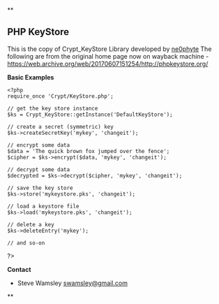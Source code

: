 **

## PHP KeyStore

This is the copy of Crypt_KeyStore Library developed by [ne0phyte](https://web.archive.org/web/20170607151254/http://ne0phyte.com/ "ne0phyte")
The following are from the original home page now on wayback machine - 
https://web.archive.org/web/20170607151254/http://phpkeystore.org/


**Basic Examples**

    <?php
    require_once 'Crypt/KeyStore.php';
    
    // get the key store instance
    $ks = Crypt_KeyStore::getInstance('DefaultKeyStore');

    // create a secret (symmetric) key
    $ks->createSecretKey('mykey', 'changeit');

    // encrypt some data
    $data = 'The quick brown fox jumped over the fence';
    $cipher = $ks->encrypt($data, 'mykey', 'changeit');

    // decrypt some data
    $decrypted = $ks->decrypt($cipher, 'mykey', 'changeit');

    // save the key store
    $ks->store('mykeystore.pks', 'changeit');

    // load a keystore file
    $ks->load('mykeystore.pks', 'changeit');

    // delete a key
    $ks->deleteEntry('mykey');

    // and so-on
?>


**Contact**

-   Steve Wamsley  [swamsley@gmail.com](https://web.archive.org/web/20170607151254/mailto:swamsley@gmail.com)

**

